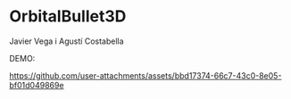 # OrbitalBullet3D
Javier Vega i Agustí Costabella

DEMO: 

https://github.com/user-attachments/assets/bbd17374-66c7-43c0-8e05-bf01d049869e



